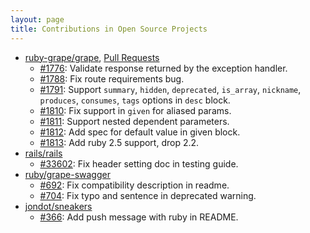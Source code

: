 ```yaml
---
layout: page
title: Contributions in Open Source Projects
---
```


* [ruby-grape/grape](https://github.com/ruby-grape/grape), [Pull Requests](https://github.com/ruby-grape/grape/pulls?utf8=%E2%9C%93&q=is%3Apr+author%3Adarren987469+)
  * [#1776](https://github.com/ruby-grape/grape/pull/1776): Validate response returned by the exception handler.
  * [#1788](https://github.com/ruby-grape/grape/pull/1788): Fix route requirements bug.
  * [#1791](https://github.com/ruby-grape/grape/pull/1791): Support `summary`, `hidden`, `deprecated`, `is_array`, `nickname`, `produces`, `consumes`, `tags` options in `desc` block.
  * [#1810](https://github.com/ruby-grape/grape/pull/1810): Fix support in `given` for aliased params.
  * [#1811](https://github.com/ruby-grape/grape/pull/1811): Support nested dependent parameters.
  * [#1812](https://github.com/ruby-grape/grape/pull/1812): Add spec for default value in given block.
  * [#1813](https://github.com/ruby-grape/grape/pull/1813): Add ruby 2.5 support, drop 2.2.
* [rails/rails](https://github.com/rails/rails)
  * [#33602](https://github.com/rails/rails/pull/33602): Fix header setting doc in testing guide.
* [ruby/grape-swagger](https://github.com/ruby-grape/grape-swagger)
  * [#692](https://github.com/ruby-grape/grape-swagger/pull/692): Fix compatibility description in readme.
  * [#704](https://github.com/ruby-grape/grape-swagger/pull/704): Fix typo and sentence in deprecated warning.
* [jondot/sneakers](https://github.com/jondot/sneakers)
  * [#366](https://github.com/jondot/sneakers/pull/366): Add push message with ruby in README.

